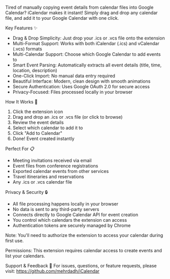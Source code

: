 Tired of manually copying event details from calendar files into Google Calendar? iCalendar makes it instant!
Simply drag and drop any calendar file, and add it to your Google Calendar with one click.

Key Features ✨

- Drag & Drop Simplicity: Just drop your .ics or .vcs file onto the extension
- Multi-Format Support: Works with both iCalendar (.ics) and vCalendar (.vcs) formats
- Multi-Calendar Support: Choose which Google Calendar to add events to
- Smart Event Parsing: Automatically extracts all event details (title, time, location, description)
- One-Click Import: No manual data entry required
- Beautiful Interface: Modern, clean design with smooth animations
- Secure Authentication: Uses Google OAuth 2.0 for secure access
- Privacy-Focused: Files processed locally in your browser

How It Works 🚀

1. Click the extension icon
2. Drag and drop an .ics or .vcs file (or click to browse)
3. Review the event details
4. Select which calendar to add it to
5. Click "Add to Calendar"
6. Done! Event created instantly

Perfect For 📋

- Meeting invitations received via email
- Event files from conference registrations
- Exported calendar events from other services
- Travel itineraries and reservations
- Any .ics or .vcs calendar file

Privacy & Security 🔒

- All file processing happens locally in your browser
- No data is sent to any third-party servers
- Connects directly to Google Calendar API for event creation
- You control which calendars the extension can access
- Authentication tokens are securely managed by Chrome

Note: You'll need to authorize the extension to access your calendar during first use.

Permissions: This extension requires calendar access to create events and list your calendars.

Support & Feedback 💬
For issues, questions, or feature requests, please visit: <https://github.com/mehrdadh/iCalendar>
